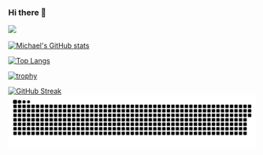 ### Hi there 👋

<!--
**DucMinhCao/DucMinhCao** is a ✨ _special_ ✨ repository because its `README.md` (this file) appears on your GitHub profile.

Here are some ideas to get you started:

- 🔭 I’m currently working on ...
- 🌱 I’m currently learning ...
- 👯 I’m looking to collaborate on ...
- 🤔 I’m looking for help with ...
- 💬 Ask me about ...
- 📫 How to reach me: ...
- 😄 Pronouns: ...
- ⚡ Fun fact: ...
-->
![](https://github-profile-summary-cards.vercel.app/api/cards/profile-details?username=ducminhcao&theme=vue)

[![Michael's GitHub stats](https://github-readme-stats.vercel.app/api?username=ducminhcao)](https://github.com/ducminhcao/github-readme-stats)

[![Top Langs](https://github-readme-stats.vercel.app/api/top-langs/?username=ducminhcao&layout=compact)](https://github.com/anuraghazra/github-readme-stats)

[![trophy](https://github-profile-trophy.vercel.app/?username=ducminhcao)](https://github.com/ryo-ma/github-profile-trophy)

[![GitHub Streak](https://github-readme-streak-stats.herokuapp.com/?user=ducminhcao)](https://git.io/streak-stats)
![snake gif](https://github.com/DucMinhCao/DucMinhCao/blob/output/github-contribution-grid-snake.svg)
